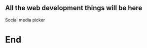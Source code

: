 <h2>All the web development things will be here</h2>
<a href="https://sathviksesha.github.io/MERN/Assignment1/" target="_blank" style="text-decoration:none;">Social media picker</a>
<h1>End</h1>
